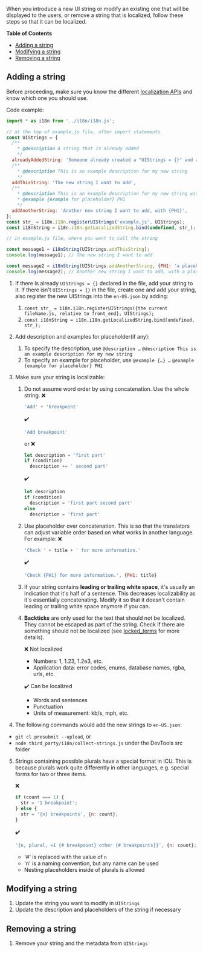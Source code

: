 When you introduce a new UI string or modify an existing one that will be displayed to the users, or remove a string that is localized, follow these steps so that it can be localized.

**Table of Contents**
- [Adding a string](#adding-a-string)
- [Modifying a string](#modifying-a-string)
- [Removing a string](#removing-a-string)

## Adding a string
Before proceeding, make sure you know the different [localization APIs](localization_apis_V2.md) and know which one you should use.

Code example:
  ```javascript
  import * as i18n from '../i18n/i18n.js';

  // at the top of example.js file, after import statements
  const UIStrings = {
    /**
      * @description A string that is already added
      */
    alreadyAddedString: 'Someone already created a "UIStrings = {}" and added this string',
    /**
      * @description This is an example description for my new string
      */
    addThisString: 'The new string I want to add',
    /**
      * @description This is an example description for my new string with placeholder
      * @example {example for placeholder} PH1
      */
    addAnotherString: 'Another new string I want to add, with {PH1}',
  };
  const str_ = i18n.i18n.registerUIStrings('example.js', UIStrings);
  const i18nString = i18n.i18n.getLocalizedString.bind(undefined, str_);
  ```

  ```javascript
  // in example.js file, where you want to call the string

  const message1 = i18nString(UIStrings.addThisString);
  console.log(message1); // The new string I want to add

  const message2 = i18nString(UIStrings.addAnotherString, {PH1: 'a placeholder'});
  console.log(message2); // Another new string I want to add, with a placeholder
  ```
1. If there is already `UIStrings = {}` declared in the file, add your string to it.
  If there isn't `UIStrings = {}` in the file, create one and add your string, also register the new UIStrings into the `en-US.json` by adding:
    1. `const str_ = i18n.i18n.registerUIStrings({the current fileName.js, relative to front_end}, UIStrings);`
    1. `const i18nString = i18n.i18n.getLocalizedString.bind(undefined, str_);`


2. Add description and examples for placeholder(if any):
    1. To specify the description, use `@description …`
    `@description This is an example description for my new string`
    2. To specify an example for placeholder, use `@example {…} …`
    `@example {example for placeholder} PH1`

3. Make sure your string is localizable:

   1. Do not assume word order by using concatenation. Use the whole string.
      ❌
      ```javascript
      'Add' + 'breakpoint'
      ```
      ✔️
      ```javascript
      'Add breakpoint'
      ```
      or
      ❌
      ```javascript
      let description = 'first part'
      if (condition)
        description += ' second part'
      ```
      ✔️
      ```javascript
      let description
      if (condition)
        description = 'first part second part'
      else
        description = 'first part'
      ```
   2. Use placeholder over concatenation. This is so that the translators can adjust variable order based on what works in another language. For example:
      ❌
      ```javascript
      'Check ' + title + ' for more information.'
      ```
      ✔️
      ```javascript
      'Check {PH1} for more information.', {PH1: title}
      ```
   3. If your string contains <b>leading or trailing white space</b>, it's usually an indication that it's half of a sentence. This decreases localizability as it's essentially concatenating. Modify it so that it doesn't contain leading or trailing white space anymore if you can.
   4. <b>Backticks</b> are only used for the text that should not be localized. They cannot be escaped as part of the string. Check if there are something should not be localized (see [locked_terms](locked_terms_V2.md) for more details).

      ❌ Not localized

      - Numbers: 1, 1.23, 1.2e3, etc.
      - Application data: error codes, enums, database names, rgba, urls, etc.

      ✔️ Can be localized

      - Words and sentences
      - Punctuation
      - Units of measurement: kb/s, mph, etc.
4. The following commands would add the new strings to `en-US.json`:
  - `git cl presubmit --upload`, or
  - `node third_party/i18n/collect-strings.js` under the DevTools src folder
5. Strings containing possible plurals have a special format in ICU. This is because plurals work quite differently in other languages, e.g. special forms for two or three items.

    ❌
    ```javascript
    if (count === 1) {
      str = '1 breakpoint';
    } else {
      str = '{n} breakpoints', {n: count};
    }
    ```

    ✔️
    ```javascript
    '{n, plural, =1 {# breakpoint} other {# breakpoints}}', {n: count};
    ```
    - '#' is replaced with the value of `n`
    - 'n' is a naming convention, but any name can be used
    - Nesting placeholders inside of plurals is allowed

## Modifying a string
1. Update the string you want to modify in `UIStrings`
2. Update the description and placeholders of the string if necessary

## Removing a string
1. Remove your string and the metadata from `UIStrings`

